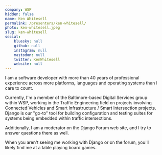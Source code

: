 ```yaml
---
company: WSP
hidden: false
name: Ken Whitesell
permalink: /presenters/ken-whitesell/
photo: ken-whitesell.jpeg
slug: ken-whitesell
social:
    bluesky: null
    github: null
    instagram: null
    mastodon: null
    twitter: KenWhitesell
    website: null
---
```


I am a software developer with more than 40 years of professional experience across more platforms, languages and operating systems than I care to count.

Currently, I'm a member of the Baltimore-based Digital Services group within WSP, working in the Traffic Engineering field on projects involving Connected Vehicles and Smart Infrastructure / Smart Intersection projects. Django is our "go-to" tool for building configuration and testing suites for systems being embedded within traffic intersections.

Additionally, I am a moderator on the Django Forum web site, and I try to answer questions there as well.

When you aren't seeing me working with Django or on the forum, you'll likely find me at a table playing board games.
